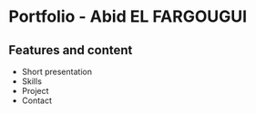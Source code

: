 # Portfolio - Abid EL FARGOUGUI

## Features and content

* Short presentation
* Skills
* Project
* Contact